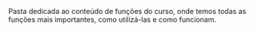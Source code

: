Pasta dedicada ao conteúdo de funções do curso, onde temos todas as funções mais importantes, como utilizá-las e como funcionam.